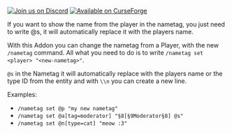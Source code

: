 [![Join us on Discord](https://cdn.jsdelivr.net/npm/@intergrav/devins-badges@3/assets/cozy/social/discord-plural_vector.svg)](https://discord.gg/Kc2H8PwR) [![Available on CurseForge](https://cdn.jsdelivr.net/npm/@intergrav/devins-badges@3/assets/cozy/available/curseforge_vector.svg)](https://www.curseforge.com/minecraft-bedrock/scripts/change-nametags)

If you want to show the name from the player in the nametag, you just need to write @s, it will automatically replace it with the players name.

With this Addon you can change the nametag from a Player, with the new `/nametag` command. All what you need to do is to write `/nametag set <player> "<new-nametag>"`.

`@s` in the Nametag it will automatically replace with the players name or the type ID from the entity and with `\\n` you can create a new line.


Examples:
- `/nametag set @p "my new nametag"`
- `/nametag set @a[tag=moderator] "§8[§9Moderator§8] @s"`
- `/nametag set @n[type=cat] "meow :3"`

